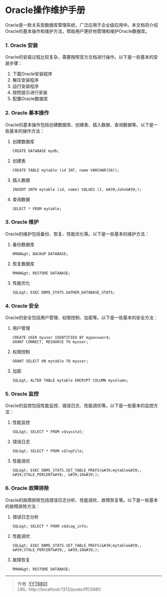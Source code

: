 # Oracle操作维护手册


Oracle是一款关系型数据库管理系统，广泛应用于企业级应用中。本文档将介绍Oracle的基本操作和维护方法，帮助用户更好地管理和维护Oracle数据库。

### 1. Oracle 安装
Oracle的安装过程比较复杂，需要按照官方文档进行操作。以下是一些基本的安装步骤：

1. 下载Oracle安装程序
2. 解压安装程序
3. 运行安装程序
4. 按照提示进行安装
5. 配置Oracle数据库

### 2. Oracle 基本操作
Oracle的基本操作包括创建数据库、创建表、插入数据、查询数据等。以下是一些基本的操作方法：

1. 创建数据库
   ```
   CREATE DATABASE mydb;
   ```

2. 创建表
   ```
   CREATE TABLE mytable (id INT, name VARCHAR(50));
   ```

3. 插入数据
   ```
   INSERT INTO mytable (id, name) VALUES (1, &#39;John&#39;);
   ```

4. 查询数据
   ```
   SELECT * FROM mytable;
   ```

### 3. Oracle 维护
Oracle的维护包括备份、恢复、性能优化等。以下是一些基本的维护方法：

1. 备份数据库
   ```
   RMAN&gt; BACKUP DATABASE;
   ```

2. 恢复数据库
   ```
   RMAN&gt; RESTORE DATABASE;
   ```

3. 性能优化
   ```
   SQL&gt; EXEC DBMS_STATS.GATHER_DATABASE_STATS;
   ```

### 4. Oracle 安全
Oracle的安全包括用户管理、权限控制、加密等。以下是一些基本的安全方法：

1. 用户管理
   ```
   CREATE USER myuser IDENTIFIED BY mypassword;
   GRANT CONNECT, RESOURCE TO myuser;
   ```

2. 权限控制
   ```
   GRANT SELECT ON mytable TO myuser;
   ```

3. 加密
   ```
   SQL&gt; ALTER TABLE mytable ENCRYPT COLUMN mycolumn;
   ```

### 5. Oracle 监控
Oracle的监控包括性能监控、错误日志、性能调优等。以下是一些基本的监控方法：

1. 性能监控
   ```
   SQL&gt; SELECT * FROM v$sysstat;
   ```

2. 错误日志
   ```
   SQL&gt; SELECT * FROM v$logfile;
   ```

3. 性能调优
   ```
   SQL&gt; EXEC DBMS_STATS.SET_TABLE_PREFS(&#39;mytable&#39;, &#39;STALE_PERCENT&#39;, &#39;10&#39;);
   ```

### 6. Oracle 故障排除
Oracle的故障排除包括错误日志分析、性能调优、故障恢复等。以下是一些基本的故障排除方法：

1. 错误日志分析
   ```
   SQL&gt; SELECT * FROM v$diag_info;
   ```

2. 性能调优
   ```
   SQL&gt; EXEC DBMS_STATS.SET_TABLE_PREFS(&#39;mytable&#39;, &#39;STALE_PERCENT&#39;, &#39;10&#39;);
   ```

3. 故障恢复
   ```
   RMAN&gt; RESTORE DATABASE;
   ```
   


---

> 作者: [YYT6801](https://blog.yyt6801.top/)  
> URL: http://localhost:1313/posts/ff0398f/  

